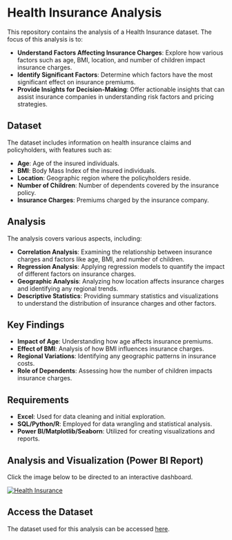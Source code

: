 # Health Insurance Analysis

This repository contains the analysis of a Health Insurance dataset. The focus of this analysis is to:

- **Understand Factors Affecting Insurance Charges**: Explore how various factors such as age, BMI, location, and number of children impact insurance charges.
- **Identify Significant Factors**: Determine which factors have the most significant effect on insurance premiums.
- **Provide Insights for Decision-Making**: Offer actionable insights that can assist insurance companies in understanding risk factors and pricing strategies.

## Dataset

The dataset includes information on health insurance claims and policyholders, with features such as:
- **Age**: Age of the insured individuals.
- **BMI**: Body Mass Index of the insured individuals.
- **Location**: Geographic region where the policyholders reside.
- **Number of Children**: Number of dependents covered by the insurance policy.
- **Insurance Charges**: Premiums charged by the insurance company.

## Analysis

The analysis covers various aspects, including:

- **Correlation Analysis**: Examining the relationship between insurance charges and factors like age, BMI, and number of children.
- **Regression Analysis**: Applying regression models to quantify the impact of different factors on insurance charges.
- **Geographic Analysis**: Analyzing how location affects insurance charges and identifying any regional trends.
- **Descriptive Statistics**: Providing summary statistics and visualizations to understand the distribution of insurance charges and other factors.

## Key Findings

- **Impact of Age**: Understanding how age affects insurance premiums.
- **Effect of BMI**: Analysis of how BMI influences insurance charges.
- **Regional Variations**: Identifying any geographic patterns in insurance costs.
- **Role of Dependents**: Assessing how the number of children impacts insurance charges.

## Requirements

- **Excel**: Used for data cleaning and initial exploration.
- **SQL/Python/R**: Employed for data wrangling and statistical analysis.
- **Power BI/Matplotlib/Seaborn**: Utilized for creating visualizations and reports.

## Analysis and Visualization (Power BI Report)
Click the image below to be directed to an interactive dashboard.

[![Health Insurance ](https://github.com/user-attachments/assets/0f8da259-cb54-4b41-9501-caa5cf40ed3a)](https://www.novypro.com/profile_projects/winnie-cirino?Popup=memberProject&Data=1704800685773x815278645480627100)

## Access the Dataset

The dataset used for this analysis can be accessed [here](https://example.com/your-dataset-link).

